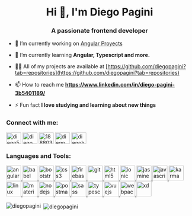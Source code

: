 <h1 align="center">Hi 👋, I'm Diego Pagini</h1>
<h3 align="center">A passionate frontend developer</h3>


- 🔭 I’m currently working on [Angular Proyects](https://github.com/diegopagini/FireChat)

- 🌱 I’m currently learning **Angular, Typescript and more.**

- 👨‍💻 All of my projects are available at [https://github.com/diegopagini?tab=repositories](https://github.com/diegopagini?tab=repositories)

- 📫 How to reach me **https://www.linkedin.com/in/diego-pagini-3b5401189/**

- ⚡ Fun fact **I love studying and learning about new things**

<h3 align="left">Connect with me:</h3>
<p align="left">
<a href="https://twitter.com/diego53130545" target="blank"><img align="center" src="https://cdn.jsdelivr.net/npm/simple-icons@3.0.1/icons/twitter.svg" alt="diego53130545" height="30" width="40" /></a>
<a href="https://linkedin.com/in/diego pagini" target="blank"><img align="center" src="https://cdn.jsdelivr.net/npm/simple-icons@3.0.1/icons/linkedin.svg" alt="diego pagini" height="30" width="40" /></a>
<a href="https://stackoverflow.com/users/188803" target="blank"><img align="center" src="https://cdn.jsdelivr.net/npm/simple-icons@3.0.1/icons/stackoverflow.svg" alt="188803" height="30" width="40" /></a>
<a href="https://fb.com/diego pagini" target="blank"><img align="center" src="https://cdn.jsdelivr.net/npm/simple-icons@3.0.1/icons/facebook.svg" alt="diego pagini" height="30" width="40" /></a>
<a href="https://instagram.com/diegohp-dev" target="blank"><img align="center" src="https://cdn.jsdelivr.net/npm/simple-icons@3.0.1/icons/instagram.svg" alt="diegohp-dev" height="30" width="40" /></a>
</p>

<h3 align="left">Languages and Tools:</h3>
<p align="left"> <a href="https://angular.io" target="_blank"> <img src="https://cdn.worldvectorlogo.com/logos/angular-icon.svg" alt="angularjs" width="40" height="40"/> </a> <a href="https://babeljs.io/" target="_blank"> <img src="https://www.vectorlogo.zone/logos/babeljs/babeljs-icon.svg" alt="babel" width="40" height="40"/> </a> <a href="https://getbootstrap.com" target="_blank"> <img src="https://itblogsogeti.files.wordpress.com/2018/04/mundo-ideal-boostrap4.png" alt="bootstrap" width="40" height="40"/> </a> <a href="https://www.w3schools.com/css/" target="_blank"> <img src="https://encrypted-tbn0.gstatic.com/images?q=tbn:ANd9GcSQfkuNw-ZG68fzksl4AVpANGJ1-ue2CBdpcA&usqp=CAU" alt="css3" width="40" height="40"/> </a> <a href="https://firebase.google.com/" target="_blank"> <img src="https://www.vectorlogo.zone/logos/firebase/firebase-icon.svg" alt="firebase" width="40" height="40"/> </a> <a href="https://git-scm.com/" target="_blank"> <img src="https://www.vectorlogo.zone/logos/git-scm/git-scm-icon.svg" alt="git" width="40" height="40"/> </a> <a href="https://www.w3.org/html/" target="_blank"> <img src="https://devicons.github.io/devicon/devicon.git/icons/html5/html5-original-wordmark.svg" alt="html5" width="40" height="40"/> </a> <a href="https://ionicframework.com" target="_blank"> <img src="https://upload.wikimedia.org/wikipedia/commons/d/d1/Ionic_Logo.svg" alt="ionic" width="40" height="40"/> </a> <a href="https://jasmine.github.io/" target="_blank"> <img src="https://www.vectorlogo.zone/logos/jasmine/jasmine-icon.svg" alt="jasmine" width="40" height="40"/> </a> <a href="https://developer.mozilla.org/en-US/docs/Web/JavaScript" target="_blank"> <img src="https://devicons.github.io/devicon/devicon.git/icons/javascript/javascript-original.svg" alt="javascript" width="40" height="40"/> </a> <a href="https://karma-runner.github.io/latest/index.html" target="_blank"> <img src="https://raw.githubusercontent.com/detain/svg-logos/780f25886640cef088af994181646db2f6b1a3f8/svg/karma.svg" alt="karma" width="40" height="40"/> </a> <a href="https://www.linux.org/" target="_blank"> <img src="https://devicons.github.io/devicon/devicon.git/icons/linux/linux-original.svg" alt="linux" width="40" height="40"/> </a> <a href="https://materializecss.com/" target="_blank"> <img src="https://raw.githubusercontent.com/prplx/svg-logos/5585531d45d294869c4eaab4d7cf2e9c167710a9/svg/materialize.svg" alt="materialize" width="40" height="40"/> </a> <a href="https://nodejs.org" target="_blank"> <img src="https://devicons.github.io/devicon/devicon.git/icons/nodejs/nodejs-original-wordmark.svg" alt="nodejs" width="40" height="40"/> </a> <a href="https://postman.com" target="_blank"> <img src="https://www.vectorlogo.zone/logos/getpostman/getpostman-icon.svg" alt="postman" width="40" height="40"/> </a> <a href="https://sass-lang.com" target="_blank"> <img src="https://devicons.github.io/devicon/devicon.git/icons/sass/sass-original.svg" alt="sass" width="40" height="40"/> </a> <a href="https://www.typescriptlang.org/" target="_blank"> <img src="https://devicons.github.io/devicon/devicon.git/icons/typescript/typescript-original.svg" alt="typescript" width="40" height="40"/> </a> <a href="https://vuejs.org/" target="_blank"> <img src="https://devicons.github.io/devicon/devicon.git/icons/vuejs/vuejs-original-wordmark.svg" alt="vuejs" width="40" height="40"/> </a> <a href="https://webpack.js.org" target="_blank"> <img src="https://devicons.github.io/devicon/devicon.git/icons/webpack/webpack-original.svg" alt="webpack" width="40" height="40"/> </a> <a href="https://www.adobe.com/products/xd.html" target="_blank"> <img src="https://cdn.worldvectorlogo.com/logos/adobe-xd.svg" alt="xd" width="40" height="40"/> </a> </p>

<p><img align="left" src="https://github-readme-stats.vercel.app/api/top-langs?username=diegopagini&show_icons=true&locale=en&layout=compact" alt="diegopagini" /></p>

<p>&nbsp;<img align="center" src="https://github-readme-stats.vercel.app/api?username=diegopagini&show_icons=true&locale=en" alt="diegopagini" /></p>

